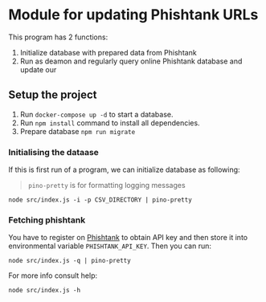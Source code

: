 # Module for updating Phishtank URLs

This program has 2 functions:

1. Initialize database with prepared data from Phishtank
2. Run as deamon and regularly query online Phishtank database and update our

## Setup the project

1. Run `docker-compose up -d` to start a database.
1. Run `npm install` command to install all dependencies.
1. Prepare database `npm run migrate`

### Initialising the dataase

If this is first run of a program, we can initialize database as following:

> `pino-pretty` is for formatting logging messages

    node src/index.js -i -p CSV_DIRECTORY | pino-pretty

### Fetching phishtank

You have to register on [Phishtank](https://www.phishtank.com/) to obtain API key and then store it into environmental
variable `PHISHTANK_API_KEY`. Then you can run:

    node src/index.js -q | pino-pretty

For more info consult help:

    node src/index.js -h
